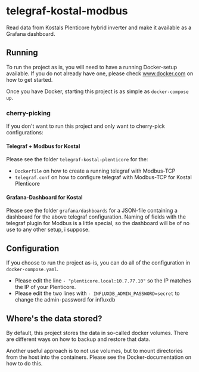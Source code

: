 # telegraf-kostal-modbus

Read data from Kostals Plenticore hybrid inverter and make it available as a Grafana dashboard.

## Running

To run the project as is, you will need to have a running Docker-setup available. If you do not already have one,
please check www.docker.com on how to get started.

Once you have Docker, starting this project is as simple as `docker-compose up`.

### cherry-picking

If you don't want to run this project and only want to cherry-pick configurations:

#### Telegraf + Modbus for Kostal

Please see the folder `telegraf-kostal-plenticore` for the:
* `Dockerfile` on how to create a running telegraf with Modbus-TCP
* `telegraf.conf` on how to configure telegraf with Modbus-TCP for Kostal Plenticore

#### Grafana-Dashboard for Kostal

Please see the folder `grafana/dashboards` for a JSON-file containing a dashboard for the above telegraf configuration.
Naming of fields with the telegraf plugin for Modbus is a little special, so the dashboard will be of no use to any
other setup, i suppose. 

## Configuration

If you choose to run the project as-is, you can do all of the configuration in `docker-compose.yaml`.
* Please edit the line `- "plenticore.local:10.7.77.10"` so the IP matches the IP of your Plenticore.
* Please edit the two lines with `- INFLUXDB_ADMIN_PASSWORD=secret` to change the admin-password for influxdb

## Where's the data stored?

By default, this project stores the data in so-called docker volumes. There are different ways on how to backup and
restore that data.

Another useful approach is to not use volumes, but to mount directories from the host into the containers. Please see
the Docker-documentation on how to do this.